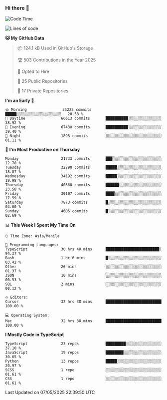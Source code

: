 ### Hi there 👋

<!--START_SECTION:waka-->
![Code Time](http://img.shields.io/badge/Code%20Time-1%2C708%20hrs%203%20mins-blue)

![Lines of code](https://img.shields.io/badge/From%20Hello%20World%20I%27ve%20Written-64.9%20million%20lines%20of%20code-blue)

**🐱 My GitHub Data** 

> 📦 124.1 kB Used in GitHub's Storage 
 > 
> 🏆 503 Contributions in the Year 2025
 > 
> 💼 Opted to Hire
 > 
> 📜 25 Public Repositories 
 > 
> 🔑 17 Private Repositories 
 > 
**I'm an Early 🐤** 

```text
🌞 Morning                35222 commits       █████░░░░░░░░░░░░░░░░░░░░   20.58 % 
🌆 Daytime                66613 commits       ██████████░░░░░░░░░░░░░░░   38.92 % 
🌃 Evening                67430 commits       ██████████░░░░░░░░░░░░░░░   39.40 % 
🌙 Night                  1895 commits        ░░░░░░░░░░░░░░░░░░░░░░░░░   01.11 % 
```
📅 **I'm Most Productive on Thursday** 

```text
Monday                   21733 commits       ███░░░░░░░░░░░░░░░░░░░░░░   12.70 % 
Tuesday                  32290 commits       █████░░░░░░░░░░░░░░░░░░░░   18.87 % 
Wednesday                34192 commits       █████░░░░░░░░░░░░░░░░░░░░   19.98 % 
Thursday                 40360 commits       ██████░░░░░░░░░░░░░░░░░░░   23.58 % 
Friday                   30107 commits       ████░░░░░░░░░░░░░░░░░░░░░   17.59 % 
Saturday                 7873 commits        █░░░░░░░░░░░░░░░░░░░░░░░░   04.60 % 
Sunday                   4605 commits        █░░░░░░░░░░░░░░░░░░░░░░░░   02.69 % 
```


📊 **This Week I Spent My Time On** 

```text
🕑︎ Time Zone: Asia/Manila

💬 Programming Languages: 
TypeScript               30 hrs 48 mins      ████████████████████████░   94.37 % 
Bash                     1 hr 6 mins         █░░░░░░░░░░░░░░░░░░░░░░░░   03.42 % 
Other                    26 mins             ░░░░░░░░░░░░░░░░░░░░░░░░░   01.37 % 
JSON                     10 mins             ░░░░░░░░░░░░░░░░░░░░░░░░░   00.53 % 
SQL                      2 mins              ░░░░░░░░░░░░░░░░░░░░░░░░░   00.12 % 

🔥 Editors: 
Cursor                   32 hrs 38 mins      █████████████████████████   100.00 % 

💻 Operating System: 
Mac                      32 hrs 38 mins      █████████████████████████   100.00 % 
```

**I Mostly Code in TypeScript** 

```text
TypeScript               23 repos            █████████░░░░░░░░░░░░░░░░   37.10 % 
JavaScript               19 repos            ████████░░░░░░░░░░░░░░░░░   30.65 % 
Python                   13 repos            █████░░░░░░░░░░░░░░░░░░░░   20.97 % 
SCSS                     1 repo              ░░░░░░░░░░░░░░░░░░░░░░░░░   01.61 % 
CSS                      1 repo              ░░░░░░░░░░░░░░░░░░░░░░░░░   01.61 % 
```




 Last Updated on 07/05/2025 22:39:50 UTC
<!--END_SECTION:waka-->
